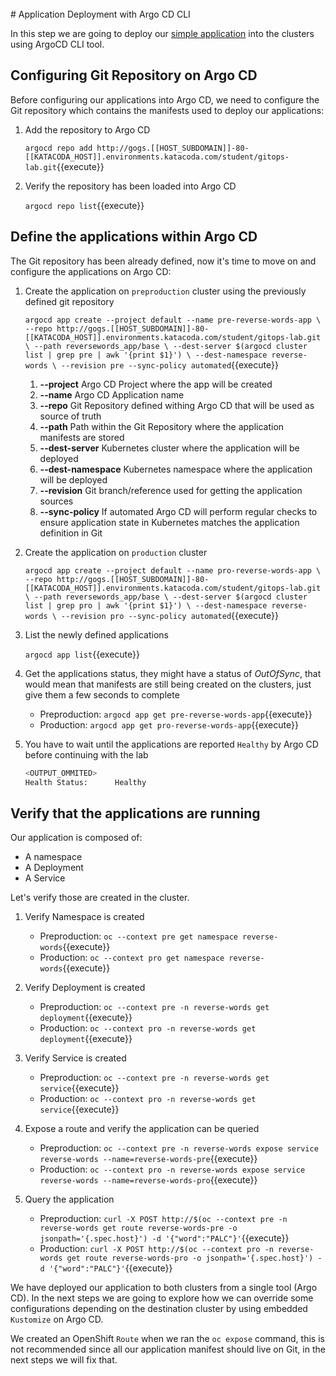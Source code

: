 <br>
# Application Deployment with Argo CD CLI

In this step we are going to deploy our [simple application](http://gogs.[[HOST_SUBDOMAIN]]-80-[[KATACODA_HOST]].environments.katacoda.com/student/gitops-lab/src/pre/reversewords_app/) into the clusters using ArgoCD CLI tool.

## Configuring Git Repository on Argo CD

Before configuring our applications into Argo CD, we need to configure the Git repository which contains the manifests used to deploy our applications:

1. Add the repository to Argo CD

    ``argocd repo add http://gogs.[[HOST_SUBDOMAIN]]-80-[[KATACODA_HOST]].environments.katacoda.com/student/gitops-lab.git``{{execute}}
2. Verify the repository has been loaded into Argo CD

    ``argocd repo list``{{execute}}

## Define the applications within Argo CD

The Git repository has been already defined, now it's time to move on and configure the applications on Argo CD:

1. Create the application on `preproduction` cluster using the previously defined git repository

    ``argocd app create --project default --name pre-reverse-words-app \
    --repo http://gogs.[[HOST_SUBDOMAIN]]-80-[[KATACODA_HOST]].environments.katacoda.com/student/gitops-lab.git \
    --path reversewords_app/base \
    --dest-server $(argocd cluster list | grep pre | awk '{print $1}') \
    --dest-namespace reverse-words \
    --revision pre --sync-policy automated``{{execute}}

    1. **--project** Argo CD Project where the app will be created
    2. **--name** Argo CD Application name
    3. **--repo** Git Repository defined withing Argo CD that will be used as source of truth
    4. **--path** Path within the Git Repository where the application manifests are stored
    5. **--dest-server** Kubernetes cluster where the application will be deployed
    6. **--dest-namespace** Kubernetes namespace where the application will be deployed
    7. **--revision** Git branch/reference used for getting the application sources
    8. **--sync-policy** If automated Argo CD will perform regular checks to ensure application state in Kubernetes matches the application definition in Git
2. Create the application on `production` cluster

    ``argocd app create --project default --name pro-reverse-words-app \
    --repo http://gogs.[[HOST_SUBDOMAIN]]-80-[[KATACODA_HOST]].environments.katacoda.com/student/gitops-lab.git \
    --path reversewords_app/base \
    --dest-server $(argocd cluster list | grep pro | awk '{print $1}') \
    --dest-namespace reverse-words \
    --revision pro --sync-policy automated``{{execute}}
3. List the newly defined applications

    ``argocd app list``{{execute}}
4. Get the applications status, they might have a status of _OutOfSync_, that would mean that manifests are still being created on the clusters, just give them a few seconds to complete

    * Preproduction: ``argocd app get pre-reverse-words-app``{{execute}}
    * Production: ``argocd app get pro-reverse-words-app``{{execute}}
5. You have to wait until the applications are reported `Healthy` by Argo CD before continuing with the lab

    ~~~sh
    <OUTPUT_OMMITED>
    Health Status:      Healthy
    ~~~

## Verify that the applications are running

Our application is composed of:

* A namespace
* A Deployment
* A Service

Let's verify those are created in the cluster.

1. Verify Namespace is created

    * Preproduction: ``oc --context pre get namespace reverse-words``{{execute}}
    * Production: ``oc --context pro get namespace reverse-words``{{execute}}
2. Verify Deployment is created

    * Preproduction: ``oc --context pre -n reverse-words get deployment``{{execute}}
    * Production: ``oc --context pro -n reverse-words get deployment``{{execute}}
3. Verify Service is created

    * Preproduction: ``oc --context pre -n reverse-words get service``{{execute}}
    * Production: ``oc --context pro -n reverse-words get service``{{execute}}
4. Expose a route and verify the application can be queried

    * Preproduction: ``oc --context pre -n reverse-words expose service reverse-words --name=reverse-words-pre``{{execute}}
    * Production: ``oc --context pro -n reverse-words expose service reverse-words --name=reverse-words-pro``{{execute}}
5. Query the application

    * Preproduction: ``curl -X POST http://$(oc --context pre -n reverse-words get route reverse-words-pre -o jsonpath='{.spec.host}') -d '{"word":"PALC"}'``{{execute}}
    * Production: ``curl -X POST http://$(oc --context pro -n reverse-words get route reverse-words-pro -o jsonpath='{.spec.host}') -d '{"word":"PALC"}'``{{execute}}

We have deployed our application to both clusters from a single tool (Argo CD). In the next steps we are going to explore how we can override some configurations depending on the destination cluster by using embedded `Kustomize` on Argo CD.

We created an OpenShift `Route` when we ran the `oc expose` command, this is not recommended since all our application manifest should live on Git, in the next steps we will fix that.